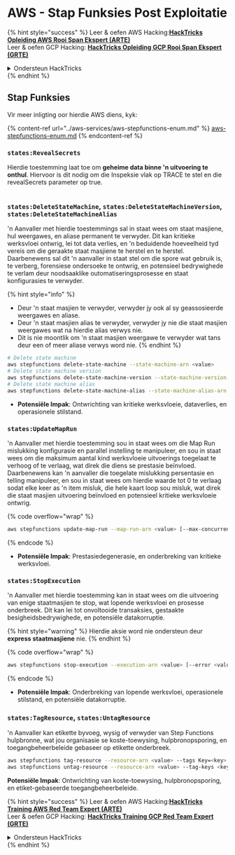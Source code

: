 # AWS - Stap Funksies Post Exploitatie

{% hint style="success" %}
Leer & oefen AWS Hacking:<img src="../../../.gitbook/assets/image.png" alt="" data-size="line">[**HackTricks Opleiding AWS Rooi Span Ekspert (ARTE)**](https://training.hacktricks.xyz/courses/arte)<img src="../../../.gitbook/assets/image.png" alt="" data-size="line">\
Leer & oefen GCP Hacking: <img src="../../../.gitbook/assets/image (2).png" alt="" data-size="line">[**HackTricks Opleiding GCP Rooi Span Ekspert (GRTE)**<img src="../../../.gitbook/assets/image (2).png" alt="" data-size="line">](https://training.hacktricks.xyz/courses/grte)

<details>

<summary>Ondersteun HackTricks</summary>

* Kyk na die [**subskripsie planne**](https://github.com/sponsors/carlospolop)!
* **Sluit aan by die** 💬 [**Discord groep**](https://discord.gg/hRep4RUj7f) of die [**telegram groep**](https://t.me/peass) of **volg** ons op **Twitter** 🐦 [**@hacktricks\_live**](https://twitter.com/hacktricks\_live)**.**
* **Deel hacking truuks deur PRs in te dien na die** [**HackTricks**](https://github.com/carlospolop/hacktricks) en [**HackTricks Cloud**](https://github.com/carlospolop/hacktricks-cloud) github repos.

</details>
{% endhint %}

## Stap Funksies

Vir meer inligting oor hierdie AWS diens, kyk:

{% content-ref url="../aws-services/aws-stepfunctions-enum.md" %}
[aws-stepfunctions-enum.md](../aws-services/aws-stepfunctions-enum.md)
{% endcontent-ref %}

### `states:RevealSecrets`

Hierdie toestemming laat toe om **geheime data binne 'n uitvoering te onthul**. Hiervoor is dit nodig om die Inspeksie vlak op TRACE te stel en die revealSecrets parameter op true.

<figure><img src="../../../.gitbook/assets/image (348).png" alt=""><figcaption></figcaption></figure>

### `states:DeleteStateMachine`, `states:DeleteStateMachineVersion`, `states:DeleteStateMachineAlias`

'n Aanvaller met hierdie toestemmings sal in staat wees om staat masjiene, hul weergawes, en aliase permanent te verwyder. Dit kan kritieke werksvloei ontwrig, lei tot data verlies, en 'n beduidende hoeveelheid tyd vereis om die geraakte staat masjiene te herstel en te herstel. Daarbenewens sal dit 'n aanvaller in staat stel om die spore wat gebruik is, te verberg, forensiese ondersoeke te ontwrig, en potensieel bedrywighede te verlam deur noodsaaklike outomatiseringsprosesse en staat konfigurasies te verwyder.

{% hint style="info" %}
* Deur 'n staat masjien te verwyder, verwyder jy ook al sy geassosieerde weergawes en aliase.
* Deur 'n staat masjien alias te verwyder, verwyder jy nie die staat masjien weergawes wat na hierdie alias verwys nie.
* Dit is nie moontlik om 'n staat masjien weergawe te verwyder wat tans deur een of meer aliase verwys word nie.
{% endhint %}
```bash
# Delete state machine
aws stepfunctions delete-state-machine --state-machine-arn <value>
# Delete state machine version
aws stepfunctions delete-state-machine-version --state-machine-version-arn <value>
# Delete state machine alias
aws stepfunctions delete-state-machine-alias --state-machine-alias-arn <value>
```
* **Potensiële Impak**: Ontwrichting van kritieke werksvloeie, dataverlies, en operasionele stilstand.

### `states:UpdateMapRun`

'n Aanvaller met hierdie toestemming sou in staat wees om die Map Run mislukking konfigurasie en parallel instelling te manipuleer, en sou in staat wees om die maksimum aantal kind werksvloeie uitvoerings toegelaat te verhoog of te verlaag, wat direk die diens se prestasie beïnvloed. Daarbenewens kan 'n aanvaller die toegelate mislukking persentasie en telling manipuleer, en sou in staat wees om hierdie waarde tot 0 te verlaag sodat elke keer as 'n item misluk, die hele kaart loop sou misluk, wat direk die staat masjien uitvoering beïnvloed en potensieel kritieke werksvloeie ontwrig. 

{% code overflow="wrap" %}
```bash
aws stepfunctions update-map-run --map-run-arn <value> [--max-concurrency <value>] [--tolerated-failure-percentage <value>] [--tolerated-failure-count <value>]
```
{% endcode %}

* **Potensiële Impak**: Prestasiedegenerasie, en onderbreking van kritieke werksvloei.

### `states:StopExecution`

'n Aanvaller met hierdie toestemming kan in staat wees om die uitvoering van enige staatmasjien te stop, wat lopende werksvloei en prosesse onderbreek. Dit kan lei tot onvoltooide transaksies, gestaakte besigheidsbedrywighede, en potensiële datakorruptie.

{% hint style="warning" %}
Hierdie aksie word nie ondersteun deur **express staatmasjiene** nie.
{% endhint %}

{% code overflow="wrap" %}
```bash
aws stepfunctions stop-execution --execution-arn <value> [--error <value>] [--cause <value>]
```
{% endcode %}

* **Potensiële Impak**: Onderbreking van lopende werksvloei, operasionele stilstand, en potensiële datakorruptie.

### `states:TagResource`, `states:UntagResource`

'n Aanvaller kan etikette byvoeg, wysig of verwyder van Step Functions hulpbronne, wat jou organisasie se koste-toewysing, hulpbronopsporing, en toegangbeheerbeleide gebaseer op etikette onderbreek.
```bash
aws stepfunctions tag-resource --resource-arn <value> --tags Key=<key>,Value=<value>
aws stepfunctions untag-resource --resource-arn <value> --tag-keys <key>
```
**Potensiële Impak**: Ontwrichting van koste-toewysing, hulpbronopsporing, en etiket-gebaseerde toegangbeheerbeleide.

{% hint style="success" %}
Leer & oefen AWS Hacking:<img src="../../../.gitbook/assets/image.png" alt="" data-size="line">[**HackTricks Training AWS Red Team Expert (ARTE)**](https://training.hacktricks.xyz/courses/arte)<img src="../../../.gitbook/assets/image.png" alt="" data-size="line">\
Leer & oefen GCP Hacking: <img src="../../../.gitbook/assets/image (2).png" alt="" data-size="line">[**HackTricks Training GCP Red Team Expert (GRTE)**<img src="../../../.gitbook/assets/image (2).png" alt="" data-size="line">](https://training.hacktricks.xyz/courses/grte)

<details>

<summary>Ondersteun HackTricks</summary>

* Kyk na die [**subskripsieplanne**](https://github.com/sponsors/carlospolop)!
* **Sluit aan by die** 💬 [**Discord-groep**](https://discord.gg/hRep4RUj7f) of die [**telegram-groep**](https://t.me/peass) of **volg** ons op **Twitter** 🐦 [**@hacktricks\_live**](https://twitter.com/hacktricks\_live)**.**
* **Deel hacking truuks deur PRs in te dien na die** [**HackTricks**](https://github.com/carlospolop/hacktricks) en [**HackTricks Cloud**](https://github.com/carlospolop/hacktricks-cloud) github repos.

</details>
{% endhint %}
